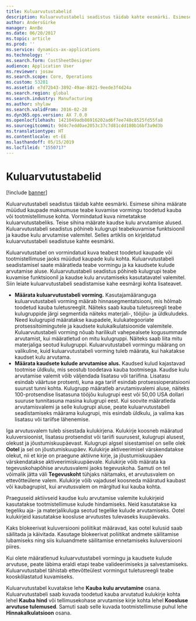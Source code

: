 ```yaml
---
title: Kuluarvutustabelid
description: Kuluarvutustabeli seadistus täidab kahte eesmärki. Esimese sihina määrate müüdud kaupade maksumuse teabe kuvamise vormingu toodetud kauba või tootmistellimuse kohta. Vormindatud kuva nimetatakse kuluarvutustabeliks. Teise sihina määrate kaudse kulu arvutamise alused. Kuluarvutustabeli seadistus põhineb kulugrupi teabekuvamise funktsioonil ja kaudse kulu arvutamise valemitel. Selles artiklis on kirjeldatud kuluarvutustabeli seadistuse kahte eesmärki.
author: AndersGirke
manager: AnnBe
ms.date: 06/20/2017
ms.topic: article
ms.prod: ''
ms.service: dynamics-ax-applications
ms.technology: ''
ms.search.form: CostSheetDesigner
audience: Application User
ms.reviewer: josaw
ms.search.scope: Core, Operations
ms.custom: 53201
ms.assetid: e7d72b43-3892-49ae-8821-9eede3f4d24a
ms.search.region: global
ms.search.industry: Manufacturing
ms.author: shylaw
ms.search.validFrom: 2016-02-28
ms.dyn365.ops.version: AX 7.0.0
ms.openlocfilehash: 1421049adb86916202ad6f7ee748c8525fd55fa8
ms.sourcegitcommit: 9d4c7edd0ae2053c37c7d81cdd180b16bf3a9d3b
ms.translationtype: HT
ms.contentlocale: et-EE
ms.lasthandoff: 05/15/2019
ms.locfileid: "1550717"
---
```

# <a name="costing-sheets"></a>Kuluarvutustabelid

[!include [banner](../includes/banner.md)]

Kuluarvutustabeli seadistus täidab kahte eesmärki. Esimese sihina määrate müüdud kaupade maksumuse teabe kuvamise vormingu toodetud kauba või tootmistellimuse kohta. Vormindatud kuva nimetatakse kuluarvutustabeliks. Teise sihina määrate kaudse kulu arvutamise alused. Kuluarvutustabeli seadistus põhineb kulugrupi teabekuvamise funktsioonil ja kaudse kulu arvutamise valemitel. Selles artiklis on kirjeldatud kuluarvutustabeli seadistuse kahte eesmärki. 

Kuluarvutustabel on vormindatud kuva teabest toodetud kaupade või tootmistellimuse jaoks müüdud kaupade kulu kohta. Kuluarvutustabeli seadistamisel saate määratleda teabe vormingu ja ka kaudsete kulude arvutamise aluse. Kuluarvutustabeli seadistus põhineb kulugrupi teabe kuvamise funktsioonil ja kaudse kulu arvutamiseks kasutatavatel valemitel. Siin leiate kuluarvutustabeli seadistamise kahe eesmärgi kohta lisateavet.
-   **Määrata kuluarvutustabeli vorming.** Kasutajamääranguga kuluarvutustabeli vorming määrab hinnasegmentatsiooni, mis hõlmab toodetud kauba tuletusreeglit. Näiteks saab kauba tuletusreegli teabe kulugruppide järgi segmentida näiteks materjali-, tööjõu- ja üldkuludeks. Need kulugrupid määratakse kaupadele, kulukategooriate protsessitoimingutele ja kaudsete kulukalkulatsioonide valemitele. Kuluarvutustabeli vorming nõuab harilikult vahepealsete kogusummade arvutamist, kui määratletud on mitu kulugruppi. Näiteks saab liita mitu materjaliga seotud kulugruppi. Kuluarvutustabeli vormingu määrang on valikuline, kuid kuluarvutustabeli vorming tuleb määrata, kui hakatakse kaudset kulu arvutama.
-   **Määrata kaudsete kulude arvutamise alus.** Kaudsed kulud kajastavad tootmise üldkulu, mis seostub toodetava kauba tootmisega. Kaudse kulu arvutamise valemit võib väljendada lisatasu või tariifina. Lisatasu esindab väärtuse protsenti, kuna aga tariif esindab protsessioperatsiooni suurust tunni kohta. Kulugrupp määratleb arvutamisvalemi aluse, näiteks 100-protsendise lisatasuna tööjõu kulugrupi eest või 50,00 USA dollari suuruse tunnitasuna masina kulugrupi eest. Kui soovite määratleda arvutamisvalemi ja selle kulugrupi aluse, peate kuluarvutustabeli seadistamiseks määrama kulugrupi, mis esindab üldkulu, ja valima kas lisatasu või tariifse lähenemise.

Iga arvutusvalem tuleb sisestada kulukirjena. Kulukirje koosneb määratud kuluversioonist, lisatasu protsendist või tariifi suurusest, kulugrupi alusest, olekust ja jõustumiskuupäevast. Kulugrupi algsel sisestamisel on selle olek **Ootel** ja sel on jõustumiskuupäev. Kulukirje aktiveerimisel värskendatakse olekut, nii et kirje on praegune aktiivne kirje, ja jõustumiskuupäev värskendatakse aktiveerimiskuupäevale. Kulukirje võib määrata ka tegevuskohapõhise arvutusvalemi jaoks tegevuskoha. Samuti on teil võimalik jätta väli **Tegevuskoht** tühjaks näitamaks, et arvutusvalem on ettevõtteülene valem. Kulukirje võib vajadusel koosneda määratud kaubast või kaubagrupist, kui arvutusvalem on märgitud kui kauba kohta. 

Praeguseid aktiivseid kaudse kulu arvutamise valemite kulukirjeid kasutatakse tootmistellimuse kulude hindamiseks. Neid kasutatakse ka tegeliku aja- ja materjalikuluga seotud tegelike kulude arvutamiseks. Ootel kulukirjeid kasutatakse koosluse arvutustes tulevaseks kuupäevaks. 

Kaks blokeerivat kuluversiooni poliitikat määravad, kas ootel kulusid saab säilitada ja käivitada. Kasutage blokeerivat poliitikat andmete säilitamise lubamiseks ning siis kuluandmete säilitamise ennetamiseks kuluversiooni piires. 

Kui olete määratlenud kuluarvutustabeli vormingu ja kaudsete kulude arvutuse, peate läbima eraldi etapi teabe valideerimiseks ja salvestamiseks. Kuluarvutustabel tähistab ettevõtteülest vormingut tuletusreegli teabe kooskõlastatud kuvamiseks. 

Kuluarvutustabel kuvatakse lehe **Kauba kulu arvutamine** osana. Kuluarvutustabeli saab kuvada toodetud kauba arvutatud kulukirje kohta lehel **Kauba hind** või tellimusekohase arvutamise kirje kohta lehel **Koosluse arvutuse tulemused**. Samuti saab selle kuvada tootmistellimuse puhul lehe **Hinnakalkulatsioon** osana.





